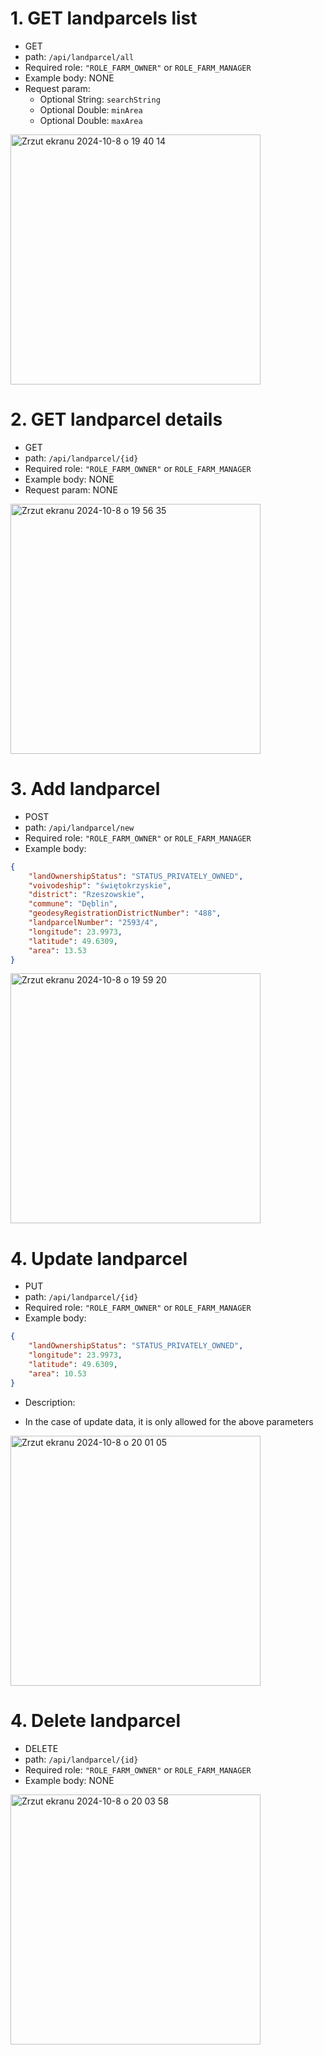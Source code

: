 # 1. GET landparcels list
* GET
* path: ```/api/landparcel/all```
* Required role: ```"ROLE_FARM_OWNER"``` or ```ROLE_FARM_MANAGER```
* Example body: NONE
* Request param:
  - Optional String: ```searchString```
  - Optional Double: ```minArea```
  - Optional Double: ```maxArea```
 

<img width="400" alt="Zrzut ekranu 2024-10-8 o 19 40 14" src="https://github.com/user-attachments/assets/88483787-c22b-4c35-b405-23b8fe4f55e1">


# 2. GET landparcel details
* GET
* path: ```/api/landparcel/{id}```
* Required role: ```"ROLE_FARM_OWNER"``` or ```ROLE_FARM_MANAGER```
* Example body: NONE
* Request param: NONE

<img width="400" alt="Zrzut ekranu 2024-10-8 o 19 56 35" src="https://github.com/user-attachments/assets/760e93b0-d817-48b9-a77e-96e15beb14d5">

# 3. Add landparcel
* POST
* path: ```/api/landparcel/new```
* Required role: ```"ROLE_FARM_OWNER"``` or ```ROLE_FARM_MANAGER```
* Example body: 
```json
{
    "landOwnershipStatus": "STATUS_PRIVATELY_OWNED",
    "voivodeship": "świętokrzyskie",
    "district": "Rzeszowskie",
    "commune": "Dęblin",
    "geodesyRegistrationDistrictNumber": "488",
    "landparcelNumber": "2593/4",
    "longitude": 23.9973,
    "latitude": 49.6309,
    "area": 13.53
}
```

<img width="400" alt="Zrzut ekranu 2024-10-8 o 19 59 20" src="https://github.com/user-attachments/assets/de507573-faa9-4bd2-89b6-6c0b4157e9b1">

# 4. Update landparcel
* PUT
* path: ```/api/landparcel/{id}```
* Required role: ```"ROLE_FARM_OWNER"``` or ```ROLE_FARM_MANAGER```
* Example body:

```json
{
    "landOwnershipStatus": "STATUS_PRIVATELY_OWNED",
    "longitude": 23.9973,
    "latitude": 49.6309,
    "area": 10.53
}
```
* Description:
- In the case of update data, it is only allowed for the above parameters

<img width="400" alt="Zrzut ekranu 2024-10-8 o 20 01 05" src="https://github.com/user-attachments/assets/1c32c523-8966-4b1e-8100-2e0f0d0bb06a">

# 4. Delete landparcel
* DELETE
* path: ```/api/landparcel/{id}```
* Required role: ```"ROLE_FARM_OWNER"``` or ```ROLE_FARM_MANAGER```
* Example body: NONE

<img width="400" alt="Zrzut ekranu 2024-10-8 o 20 03 58" src="https://github.com/user-attachments/assets/7b1670a9-f1dc-4cea-a954-53740e891e49">




